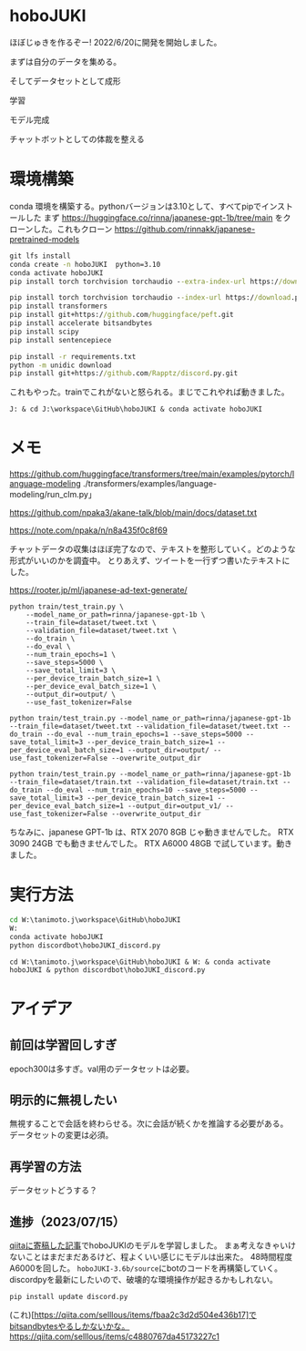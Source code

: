 # hoboJUKI
ほぼじゅきを作るぞー! 2022/6/20に開発を開始しました。

まずは自分のデータを集める。

そしてデータセットとして成形

学習

モデル完成

チャットボットとしての体裁を整える

# 環境構築
conda 環境を構築する。pythonバージョンは3.10として、すべてpipでインストールした
まず https://huggingface.co/rinna/japanese-gpt-1b/tree/main をクローンした。これもクローン https://github.com/rinnakk/japanese-pretrained-models 
```cmd
git lfs install
conda create -n hoboJUKI  python=3.10
conda activate hoboJUKI
pip install torch torchvision torchaudio --extra-index-url https://download.pytorch.org/whl/cu113

pip install torch torchvision torchaudio --index-url https://download.pytorch.org/whl/cu118
pip install transformers
pip install git+https://github.com/huggingface/peft.git
pip install accelerate bitsandbytes
pip install scipy
pip install sentencepiece

pip install -r requirements.txt
python -m unidic download
pip install git+https://github.com/Rapptz/discord.py.git
```
これもやった。trainでこれがないと怒られる。まじでこれやれば動きました。

```
J: & cd J:\workspace\GitHub\hoboJUKI & conda activate hoboJUKI
```

# メモ
https://github.com/huggingface/transformers/tree/main/examples/pytorch/language-modeling
./transformers/examples/language-modeling/run_clm.py」

https://github.com/npaka3/akane-talk/blob/main/docs/dataset.txt

https://note.com/npaka/n/n8a435f0c8f69

チャットデータの収集はほぼ完了なので、テキストを整形していく。どのような形式がいいのかを調査中。
    とりあえず、ツイートを一行ずつ書いたテキストにした。

https://rooter.jp/ml/japanese-ad-text-generate/


```
python train/test_train.py \
    --model_name_or_path=rinna/japanese-gpt-1b \
    --train_file=dataset/tweet.txt \
    --validation_file=dataset/tweet.txt \
    --do_train \
    --do_eval \
    --num_train_epochs=1 \
    --save_steps=5000 \
    --save_total_limit=3 \
    --per_device_train_batch_size=1 \
    --per_device_eval_batch_size=1 \
    --output_dir=output/ \
    --use_fast_tokenizer=False
```
```
python train/test_train.py --model_name_or_path=rinna/japanese-gpt-1b --train_file=dataset/tweet.txt --validation_file=dataset/tweet.txt --do_train --do_eval --num_train_epochs=1 --save_steps=5000 --save_total_limit=3 --per_device_train_batch_size=1 --per_device_eval_batch_size=1 --output_dir=output/ --use_fast_tokenizer=False --overwrite_output_dir
```

```
python train/test_train.py --model_name_or_path=rinna/japanese-gpt-1b --train_file=dataset/train.txt --validation_file=dataset/train.txt --do_train --do_eval --num_train_epochs=10 --save_steps=5000 --save_total_limit=3 --per_device_train_batch_size=1 --per_device_eval_batch_size=1 --output_dir=output_v1/ --use_fast_tokenizer=False --overwrite_output_dir
```

ちなみに、japanese GPT-1b は、RTX 2070 8GB じゃ動きませんでした。
RTX 3090 24GB でも動きませんでした。
RTX A6000 48GB で試しています。動きました。

# 実行方法
```cmd
cd W:\tanimoto.j\workspace\GitHub\hoboJUKI
W:
conda activate hoboJUKI
python discordbot\hoboJUKI_discord.py
```
```
cd W:\tanimoto.j\workspace\GitHub\hoboJUKI & W: & conda activate hoboJUKI & python discordbot\hoboJUKI_discord.py
```

# アイデア
## 前回は学習回しすぎ
epoch300は多すぎ。val用のデータセットは必要。

## 明示的に無視したい
無視することで会話を終わらせる。次に会話が続くかを推論する必要がある。
データセットの変更は必須。

## 再学習の方法
データセットどうする？


## 進捗（2023/07/15）
[qiitaに寄稿した記事](https://qiita.com/jyukipann/items/07c7b156b2dc5a126b30)でhoboJUKIのモデルを学習しました。
まぁ考えなきゃいけないことはまだまだあるけど、程よくいい感じにモデルは出来た。
48時間程度A6000を回した。
`hoboJUKI-3.6b/source`にbotのコードを再構築していく。
discordpyを最新にしたいので、破壊的な環境操作が起きるかもしれない。
```cmd.exe
pip install update discord.py
```

(これ)[https://qiita.com/selllous/items/fbaa2c3d2d504e436b17]でbitsandbytesやるしかないかな。
https://qiita.com/selllous/items/c4880767da45173227c1
